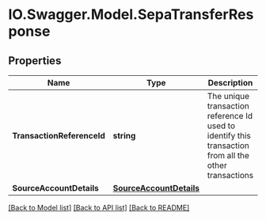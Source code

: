 # IO.Swagger.Model.SepaTransferResponse
## Properties

Name | Type | Description | Notes
------------ | ------------- | ------------- | -------------
**TransactionReferenceId** | **string** | The unique transaction reference Id used to identify this transaction from all the other transactions | 
**SourceAccountDetails** | [**SourceAccountDetails**](SourceAccountDetails.md) |  | 

[[Back to Model list]](../README.md#documentation-for-models) [[Back to API list]](../README.md#documentation-for-api-endpoints) [[Back to README]](../README.md)

